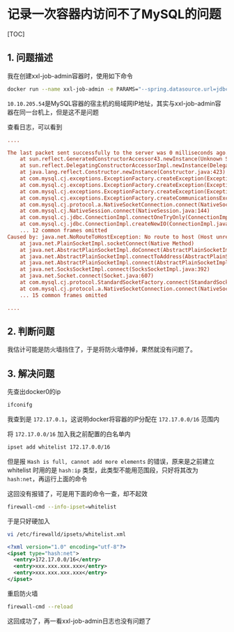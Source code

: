 # 记录一次容器内访问不了MySQL的问题

[TOC]

## 1. 问题描述

我在创建xxl-job-admin容器时，使用如下命令

```sh
docker run --name xxl-job-admin -e PARAMS="--spring.datasource.url=jdbc:mysql://10.10.205.54:3306/xxl_job?Unicode=true&characterEncoding=UTF-8 --spring.datasource.username=xxl_job --spring.datasource.password=xxxxxxx" -dp 11080:8080 -v /var/log/xxl-job:/data/applogs --restart=always xuxueli/xxl-job-admin:2.2.0
```

`10.10.205.54`是MySQL容器的宿主机的局域网IP地址，其实与xxl-job-admin容器在同一台机上，但是这不是问题

查看日志，可以看到

```ini
....

The last packet sent successfully to the server was 0 milliseconds ago. The driver has not received any packets from the server.
	at sun.reflect.GeneratedConstructorAccessor43.newInstance(Unknown Source)
	at sun.reflect.DelegatingConstructorAccessorImpl.newInstance(DelegatingConstructorAccessorImpl.java:45)
	at java.lang.reflect.Constructor.newInstance(Constructor.java:423)
	at com.mysql.cj.exceptions.ExceptionFactory.createException(ExceptionFactory.java:61)
	at com.mysql.cj.exceptions.ExceptionFactory.createException(ExceptionFactory.java:105)
	at com.mysql.cj.exceptions.ExceptionFactory.createException(ExceptionFactory.java:151)
	at com.mysql.cj.exceptions.ExceptionFactory.createCommunicationsException(ExceptionFactory.java:167)
	at com.mysql.cj.protocol.a.NativeSocketConnection.connect(NativeSocketConnection.java:91)
	at com.mysql.cj.NativeSession.connect(NativeSession.java:144)
	at com.mysql.cj.jdbc.ConnectionImpl.connectOneTryOnly(ConnectionImpl.java:956)
	at com.mysql.cj.jdbc.ConnectionImpl.createNewIO(ConnectionImpl.java:826)
	... 12 common frames omitted
Caused by: java.net.NoRouteToHostException: No route to host (Host unreachable)
	at java.net.PlainSocketImpl.socketConnect(Native Method)
	at java.net.AbstractPlainSocketImpl.doConnect(AbstractPlainSocketImpl.java:350)
	at java.net.AbstractPlainSocketImpl.connectToAddress(AbstractPlainSocketImpl.java:206)
	at java.net.AbstractPlainSocketImpl.connect(AbstractPlainSocketImpl.java:188)
	at java.net.SocksSocketImpl.connect(SocksSocketImpl.java:392)
	at java.net.Socket.connect(Socket.java:607)
	at com.mysql.cj.protocol.StandardSocketFactory.connect(StandardSocketFactory.java:155)
	at com.mysql.cj.protocol.a.NativeSocketConnection.connect(NativeSocketConnection.java:65)
	... 15 common frames omitted

....
```

## 2. 判断问题

我估计可能是防火墙挡住了，于是将防火墙停掉，果然就没有问题了。

## 3. 解决问题

先查出docker0的ip

```sh
ifconifg
```

我查到是 `172.17.0.1`，这说明docker将容器的IP分配在 `172.17.0.0/16` 范围内

将  `172.17.0.0/16` 加入我之前配置的白名单内

```sh
ipset add whitelist 172.17.0.0/16
```

但是报 `Hash is full, cannot add more elements` 的错误，原来是之前建立 whitelist 时用的是 `hash:ip` 类型，此类型不能用范围段，只好将其改为 `hash:net`，再运行上面的命令

这回没有报错了，可是用下面的命令一查，却不起效

```sh
firewall-cmd --info-ipset=whitelist
```

于是只好硬加入

```sh
vi /etc/firewalld/ipsets/whitelist.xml
```

```xml
<?xml version="1.0" encoding="utf-8"?>
<ipset type="hash:net">
  <entry>172.17.0.0/16</entry>
  <entry>xxx.xxx.xxx.xxx</entry>
  <entry>xxx.xxx.xxx.xxx</entry>
</ipset>
```

重启防火墙

```sh
firewall-cmd --reload
```

这回成功了，再一看xxl-job-admin日志也没有问题了
